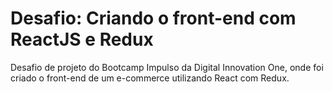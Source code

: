 # Desafio: Criando o front-end com ReactJS e Redux
Desafio de projeto do Bootcamp Impulso da Digital Innovation One, onde foi criado o front-end de um e-commerce utilizando React com Redux.
